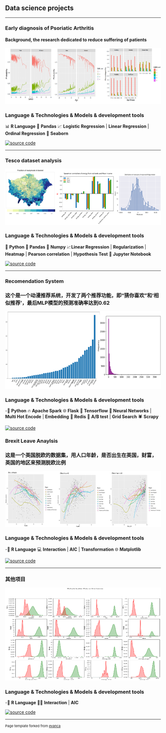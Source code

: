 ## Data science projects

---

### Early diagnosis of Psoriatic Arthritis 

#### Background, the research dedicated to reduce suffering of patients


<img src="images/PsA.png?raw=true" width="650" height="180"/> 



### Language & Technologies & Models & development tools

📊 **R Language** 🐼 **Pandas** 📈 **Logistic Regression** | **Linear Regression** | **Ordinal Regression** 🧠 **Seaborn**

 <a href="https://nbviewer.org/github/Alicege007/diagnosis-of-Psoriatic-Arthritis/blob/main/PsA_Project.html">
  <img src="https://img.shields.io/badge/source%20code-green?style=for-the-badge&logo=github" alt="source code" style="width:200px;height:auto;">
  </a>
  

---

### Tesco dataset analysis 


<img src="images/tesco.png?raw=true" width="650" height="180"/> 

### Language & Technologies & Models & development tools

🐍 **Python**  🐼 **Pandas** 🔢 **Numpy** 📈**Linear Regression** | **Regularization** | **Heatmap** | **Pearson correlation** | **Hypothesis Test**
📒 **Jupyter Notebook**

 <a href="https://nbviewer.org/github/Alicege007/Tesco/blob/main/Tesco%E6%95%B0%E6%8D%AE%E9%9B%86%E5%88%86%E6%9E%90.ipynb">
  <img src="https://img.shields.io/badge/source%20code-green?style=for-the-badge&logo=github" alt="source code" style="width:200px;height:auto;">
</a>


---
### Recomendation System 
### 这个是一个动漫推荐系统，开发了两个推荐功能，即“猜你喜欢”和‘相似推荐’，最后MLP模型的预测准确率达到0.62

<img src="images/recomedation.png?raw=true" width="800" height="250"/> 

### Language & Technologies & Models & development tools
-🐍 **Python** 🔥 **Apache Spark**  🌐 **Flask** 🤖 **Tensorflow** 🧠  **Neural Networks** | **Multi Hot Encode** | **Embedding**
💾 **Redis** 📝 **A/B test** | **Grid Search** 🕷️ **Scrapy**

 <a href="https://nbviewer.org/github/Alicege007/Recomendation_Coding/blob/main/%E6%8E%A8%E8%8D%90%E7%B3%BB%E7%BB%9F%EF%BC%88source%20code%EF%BC%89.ipynb">
  <img src="https://img.shields.io/badge/source%20code-green?style=for-the-badge&logo=github" alt="source code" style="width:200px;height:auto;">
</a>


### Brexit Leave Anaylsis 

### 这是一个英国脱欧的数据集，用人口年龄，是否出生在英国，财富，英国的地区来预测脱欧比例
<img src="images/Bre1.png?raw=true" width="650" height="180"/> 


### Language & Technologies & Models & development tools
-🐍 **R Language**  💻  **Interaction** | **AIC** | **Transformation** 🌐 **Matplotlib**

 <a href="https://nbviewer.org/github/Alicege007/Machine-Learning/blob/main/CW2.html">
  <img src="https://img.shields.io/badge/source%20code-green?style=for-the-badge&logo=github" alt="source code" style="width:200px;height:auto;">
</a>

---

### 其他项目

<img src="images/other.png?raw=true" width="650" height="300"/> 

### Language & Technologies & Models & development tools
-🐍 **R Language**  👩‍💻 **Interaction** | **AIC** 

 <a href="https://nbviewer.org/github/Alicege007/Other-project/blob/main/CW2_2022_23_MA50259.html">
  <img src="https://img.shields.io/badge/source%20code-green?style=for-the-badge&logo=github" alt="source code" style="width:200px;height:auto;">
</a>







---
<p style="font-size:11px">Page template forked from <a href="https://github.com/evanca/quick-portfolio">evanca</a></p>
<!-- Remove above link if you don't want to attibute -->
